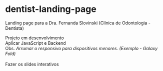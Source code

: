 # dentist-landing-page
 
Landing page para a Dra. Fernanda Slovinski (Clínica de Odontologia - Dentista) <br>

Projeto em desenvolvimento <br> Aplicar JavaScript e Backend <br> Obs. *Arrumar o responsivo para dispositivos menores. (Exemplo - Galaxy Fold)* 
<br><br>
Fazer os slides interativos

